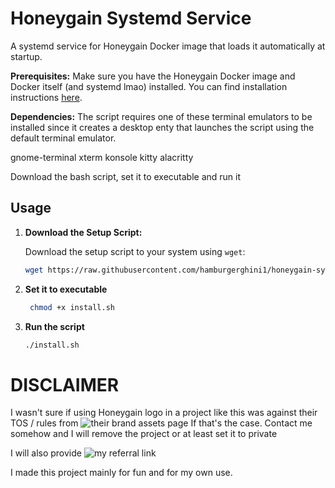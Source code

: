 # Honeygain Systemd Service

A systemd service for Honeygain Docker image that loads it automatically at startup.

**Prerequisites:** Make sure you have the Honeygain Docker image and Docker itself (and systemd lmao) installed. You can find installation instructions [here](https://hub.docker.com/r/honeygain/honeygain).

**Dependencies:**
The script requires one of these terminal emulators to be installed since it creates a desktop enty that launches the script using the default terminal emulator.

gnome-terminal
xterm
konsole
kitty
alacritty

Download the bash script, set it to executable and run it

## Usage

1. **Download the Setup Script:**
   
   Download the setup script to your system using `wget`:

   ```bash
   wget https://raw.githubusercontent.com/hamburgerghini1/honeygain-systemd-service/main/install.sh

2. **Set it to executable**
   
    ```bash
     chmod +x install.sh

3. **Run the script**

    ```bash
    ./install.sh


# DISCLAIMER
I wasn't sure if using Honeygain logo in a project like this was against their TOS / rules from ![their brand assets page](https://www.honeygain.com/brand-assets)
If that's the case. Contact me somehow and I will remove the project or at least set it to private

I will also provide ![my referral link](https://tinyurl.com/honeygain-referral)

I made this project mainly for fun and for my own use.
